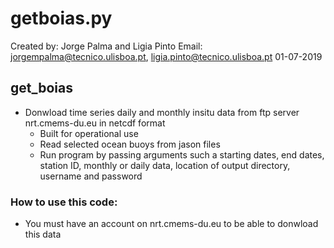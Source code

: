# getboias.py

Created by: Jorge Palma and Ligia Pinto 
Email: jorgempalma@tecnico.ulisboa.pt, ligia.pinto@tecnico.ulisboa.pt
01-07-2019

## get_boias
- Donwload time series daily and monthly  insitu data from ftp server nrt.cmems-du.eu in netcdf format
	- Built for operational use
	- Read selected ocean buoys from jason files
	- Run program by passing arguments such a starting dates, end dates, station ID, monthly or daily data, location of output directory, username and password
		
### How to use this code:

- You must have an account on nrt.cmems-du.eu to be able to donwload this data
